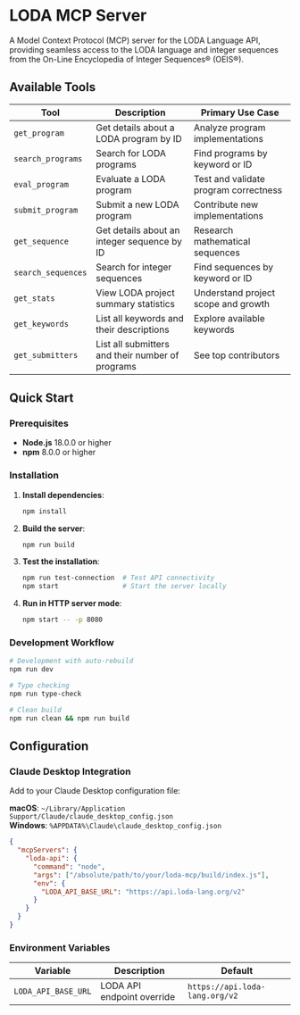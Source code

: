 # LODA MCP Server

A Model Context Protocol (MCP) server for the LODA Language API, providing seamless access to the LODA language and integer sequences from the On-Line Encyclopedia of Integer Sequences® (OEIS®).

## Available Tools

| Tool | Description | Primary Use Case |
|------|-------------|------------------|
| `get_program` | Get details about a LODA program by ID | Analyze program implementations |
| `search_programs` | Search for LODA programs | Find programs by keyword or ID |
| `eval_program` | Evaluate a LODA program | Test and validate program correctness |
| `submit_program` | Submit a new LODA program | Contribute new implementations |
| `get_sequence` | Get details about an integer sequence by ID | Research mathematical sequences |
| `search_sequences` | Search for integer sequences | Find sequences by keyword or ID |
| `get_stats` | View LODA project summary statistics | Understand project scope and growth |
| `get_keywords` | List all keywords and their descriptions | Explore available keywords |
| `get_submitters` | List all submitters and their number of programs | See top contributors |

## Quick Start

### Prerequisites

- **Node.js** 18.0.0 or higher
- **npm** 8.0.0 or higher

### Installation

1. **Install dependencies**:

   ```bash
   npm install
   ```
2. **Build the server**:

   ```bash
   npm run build
   ```

3. **Test the installation**:

   ```bash
   npm run test-connection  # Test API connectivity
   npm start                # Start the server locally
   ```

4. **Run in HTTP server mode**:

   ```bash
   npm start -- -p 8080
   ```

### Development Workflow

```bash
# Development with auto-rebuild
npm run dev

# Type checking
npm run type-check

# Clean build
npm run clean && npm run build
```

## Configuration

### Claude Desktop Integration

Add to your Claude Desktop configuration file:

**macOS**: `~/Library/Application Support/Claude/claude_desktop_config.json`  
**Windows**: `%APPDATA%\Claude\claude_desktop_config.json`

```json
{
  "mcpServers": {
    "loda-api": {
      "command": "node",
      "args": ["/absolute/path/to/your/loda-mcp/build/index.js"],
      "env": {
        "LODA_API_BASE_URL": "https://api.loda-lang.org/v2"
      }
    }
  }
}
```

### Environment Variables

| Variable | Description | Default |
|----------|-------------|---------|
| `LODA_API_BASE_URL` | LODA API endpoint override | `https://api.loda-lang.org/v2` |
